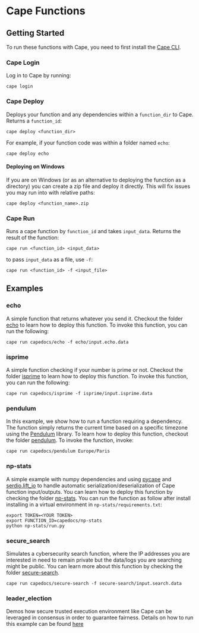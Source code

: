 # Cape Functions

## Getting Started

To run these functions with Cape, you need to first install the [Cape CLI](https://github.com/capeprivacy/cli).

### Cape Login

Log in to Cape by running:
```
cape login
```

### Cape Deploy

Deploys your function and any dependencies within a `function_dir` to Cape. Returns a `function_id`:

```
cape deploy <function_dir>
```

For example, if your function code was within a folder named `echo`:
```
cape deploy echo
```

#### Deploying on Windows

If you are on Windows (or as an alternative to deploying the function as a directory) you can create a zip file and deploy it directly. This will fix issues you may run into with relative paths:

```
cape deploy <function_name>.zip
```

### Cape Run

Runs a cape function by `function_id` and takes `input_data`. Returns the result of the function:

```
cape run <function_id> <input_data>
```

to pass `input_data` as a file, use `-f`:
```
cape run <function_id> -f <input_file>
```


## Examples

### echo

A simple function that returns whatever you send it. Checkout the folder [echo](.echo/) to learn how to deploy this function. To invoke this function, you can run the following:

```
cape run capedocs/echo -f echo/input.echo.data
```

### isprime

A simple function checking if your number is prime or not. Checkout the folder [isprime](.isprime/) to learn how to deploy this function. To invoke this function, you can run the following:

```
cape run capedocs/isprime -f isprime/input.isprime.data
```

### pendulum
In this example, we show how to run a function requiring a dependency. The function simply returns the current time based on a specific timezone using the [Pendulum](https://pendulum.eustace.io/) library. To learn how to deploy this function, checkout the folder [pendulum](./pendulum/). To invoke the function, invoke:

```
cape run capedocs/pendulum Europe/Paris 
```

### np-stats
A simple example with numpy dependencies and using [pycape](https://github.com/capeprivacy/pycape) and [serdio.lift_io](https://pydocs.capeprivacy.com/serdio.io_lifter.html#serdio.io_lifter.lift_io) to handle automatic serialization/deserialization of Cape function input/outputs. You can learn how to deploy this function by checking the folder [np-stats](./np-stats/). You can run the function as follow after install installing in a virtual environment in `np-stats/requirements.txt`:

```
export TOKEN=<YOUR TOKEN>
export FUNCTION_ID=capedocs/np-stats
python np-stats/run.py
```

### secure_search
Simulates a cybersecurity search function, where the IP addresses you are interested in need to remain private but the data/logs you are searching might be public. You can learn more about this function by checking the folder [secure-search](./secure_search/).

```
cape run capedocs/secure-search -f secure-search/input.search.data
```

### leader_election
Demos how secure trusted execution environment like Cape can be leveraged in consensus in order to guarantee fairness. Details on how to run this example can be found
[here](https://github.com/capeprivacy/functions/tree/main/leader-election)